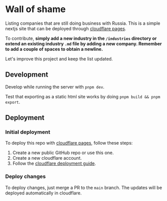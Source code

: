 # Wall of shame

Listing companies that are still doing business with Russia. This is a
simple nextjs site that can be deployed through 
[cloudflare pages](https://developers.cloudflare.com/pages/framework-guides/deploy-a-nextjs-site/).

To contribute, **simply add a new industry in the `/industries` directory
or extend an existing industry `.md` file by adding a new company. Remember
to add a couple of spaces to obtain a newline.**

Let's improve this project and keep the list updated.

## Development

Develop while running the server with `pnpm dev`.

Test that exporting as a static html site works by doing
`pnpm build && pnpm export`.

## Deployment

### Initial deployment

To deploy this repo with [cloudflare pages](https://developers.cloudflare.com/pages/framework-guides/deploy-a-nextjs-site/), follow these steps:

  1. Create a new public GitHub repo or use this one.
  2. Create a new cloudflare account.
  3. Follow the [cloudflare deployment guide](https://developers.cloudflare.com/pages/framework-guides/deploy-a-nextjs-site/#deploying-with-cloudflare-pages).

### Deploy changes

To deploy changes, just merge a PR to the `main` branch. The updates will be deployed automatically in cloudflare.